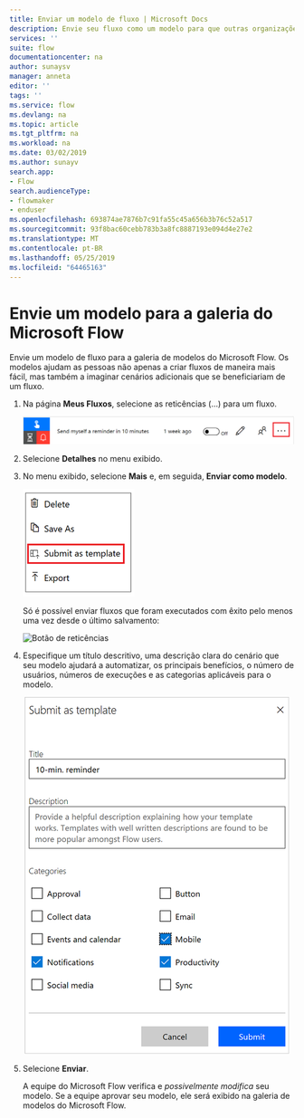 ```yaml
---
title: Enviar um modelo de fluxo | Microsoft Docs
description: Envie seu fluxo como um modelo para que outras organizações possam encontrá-lo na galeria de modelos e usar o fluxo que você criou.
services: ''
suite: flow
documentationcenter: na
author: sunaysv
manager: anneta
editor: ''
tags: ''
ms.service: flow
ms.devlang: na
ms.topic: article
ms.tgt_pltfrm: na
ms.workload: na
ms.date: 03/02/2019
ms.author: sunayv
search.app:
- Flow
search.audienceType:
- flowmaker
- enduser
ms.openlocfilehash: 693874ae7876b7c91fa55c45a656b3b76c52a517
ms.sourcegitcommit: 93f8bac60cebb783b3a8fc8887193e094d4e27e2
ms.translationtype: MT
ms.contentlocale: pt-BR
ms.lasthandoff: 05/25/2019
ms.locfileid: "64465163"
---
```

# <a name="submit-a-template-to-the-microsoft-flow-gallery"></a>Envie um modelo para a galeria do Microsoft Flow

Envie um modelo de fluxo para a galeria de modelos do Microsoft Flow. Os modelos ajudam as pessoas não apenas a criar fluxos de maneira mais fácil, mas também a imaginar cenários adicionais que se beneficiariam de um fluxo.

1. Na página **Meus Fluxos**, selecione as reticências (...) para um fluxo.

    ![Botão de reticências](./media/publish-a-template/ellipsis-button.png)
1. Selecione **Detalhes** no menu exibido.
1. No menu exibido, selecione **Mais** e, em seguida, **Enviar como modelo**.

    ![Menu de contexto](./media/publish-a-template/context-menu.png)

   Só é possível enviar fluxos que foram executados com êxito pelo menos uma vez desde o último salvamento:

     ![Botão de reticências](./media/publish-a-template/need-successful-run-warning.png)
1. Especifique um título descritivo, uma descrição clara do cenário que seu modelo ajudará a automatizar, os principais benefícios, o número de usuários, números de execuções e as categorias aplicáveis para o modelo.

    ![Opções de modelo](./media/publish-a-template/template-options.png)
1. Selecione **Enviar**.

     A equipe do Microsoft Flow verifica e *possivelmente modifica* seu modelo. Se a equipe aprovar seu modelo, ele será exibido na galeria de modelos do Microsoft Flow.
